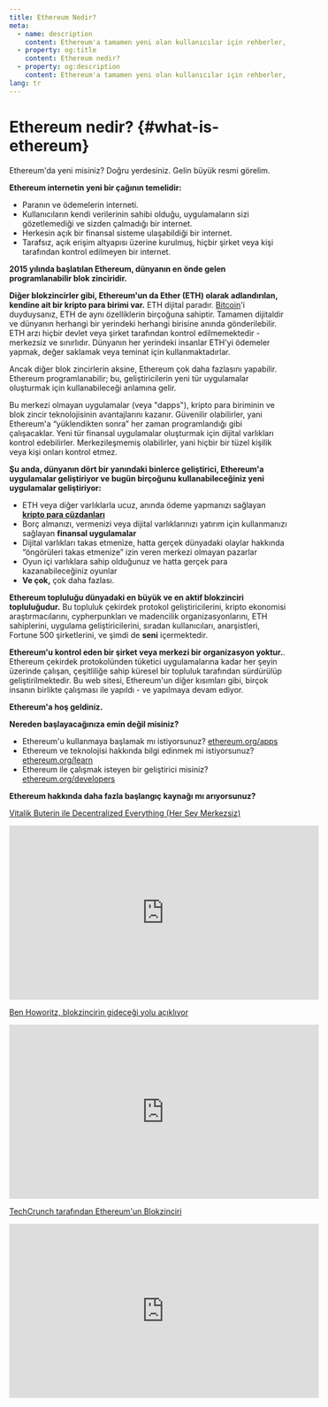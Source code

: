 ```yaml
---
title: Ethereum Nedir?
meta:
  - name: description
    content: Ethereum'a tamamen yeni olan kullanıcılar için rehberler, kaynaklar ve araçlar.
  - property: og:title
    content: Ethereum nedir?
  - property: og:description
    content: Ethereum'a tamamen yeni olan kullanıcılar için rehberler, kaynaklar ve araçlar.
lang: tr
---
```


# Ethereum nedir? {#what-is-ethereum}

Ethereum'da yeni misiniz? Doğru yerdesiniz. Gelin büyük resmi görelim.

**Ethereum internetin yeni bir çağının temelidir:**

- Paranın ve ödemelerin interneti.
- Kullanıcıların kendi verilerinin sahibi olduğu, uygulamaların sizi gözetlemediği ve sizden çalmadığı bir internet.
- Herkesin açık bir finansal sisteme ulaşabildiği bir internet.
- Tarafsız, açık erişim altyapısı üzerine kurulmuş, hiçbir şirket veya kişi tarafından kontrol edilmeyen bir internet.

**2015 yılında başlatılan Ethereum, dünyanın en önde gelen programlanabilir blok zinciridir.**

**Diğer blokzincirler gibi, Ethereum'un da Ether (ETH) olarak adlandırılan, kendine ait bir kripto para birimi var.** ETH dijital paradır. [Bitcoin](http://bitcoin.org/)'i duyduysanız, ETH de aynı özelliklerin birçoğuna sahiptir. Tamamen dijitaldir ve dünyanın herhangi bir yerindeki herhangi birisine anında gönderilebilir. ETH arzı hiçbir devlet veya şirket tarafından kontrol edilmemektedir - merkezsiz ve sınırlıdır. Dünyanın her yerindeki insanlar ETH'yi ödemeler yapmak, değer saklamak veya teminat için kullanmaktadırlar.

Ancak diğer blok zincirlerin aksine, Ethereum çok daha fazlasını yapabilir. Ethereum programlanabilir; bu, geliştiricilerin yeni tür uygulamalar oluşturmak için kullanabileceği anlamına gelir.

Bu merkezi olmayan uygulamalar (veya "dapps"), kripto para biriminin ve blok zincir teknolojisinin avantajlarını kazanır. Güvenilir olabilirler, yani Ethereum'a “yüklendikten sonra” her zaman programlandığı gibi çalışacaklar. Yeni tür finansal uygulamalar oluşturmak için dijital varlıkları kontrol edebilirler. Merkezileşmemiş olabilirler, yani hiçbir bir tüzel kişilik veya kişi onları kontrol etmez.

**Şu anda, dünyanın dört bir yanındaki binlerce geliştirici, Ethereum'a uygulamalar geliştiriyor ve bugün birçoğunu kullanabileceğiniz yeni uygulamalar geliştiriyor:**

- ETH veya diğer varlıklarla ucuz, anında ödeme yapmanızı sağlayan [**kripto para cüzdanları**](/tr/wallets/)
- Borç almanızı, vermenizi veya dijital varlıklarınızı yatırım için kullanmanızı sağlayan **finansal uygulamalar**
- Dijital varlıkları takas etmenize, hatta gerçek dünyadaki olaylar hakkında “öngörüleri takas etmenize” izin veren merkezi olmayan pazarlar
- Oyun içi varlıklara sahip olduğunuz ve hatta gerçek para kazanabileceğiniz oyunlar
- **Ve çok,** çok daha fazlası.

**Ethereum topluluğu dünyadaki en büyük ve en aktif blokzinciri topluluğudur.** Bu topluluk çekirdek protokol geliştiricilerini, kripto ekonomisi araştırmacılarını, cypherpunkları ve madencilik organizasyonlarını, ETH sahiplerini, uygulama geliştiricilerini, sıradan kullanıcıları, anarşistleri, Fortune 500 şirketlerini, ve şimdi de **seni** içermektedir.

**Ethereum'u kontrol eden bir şirket veya merkezi bir organizasyon yoktur.**. Ethereum çekirdek protokolünden tüketici uygulamalarına kadar her şeyin üzerinde çalışan, çeşitliliğe sahip küresel bir topluluk tarafından sürdürülüp geliştirilmektedir. Bu web sitesi, Ethereum'un diğer kısımları gibi, birçok insanın birlikte çalışması ile yapıldı - ve yapılmaya devam ediyor.

**Ethereum'a hoş geldiniz.**

**Nereden başlayacağınıza emin değil misiniz?**

- Ethereum'u kullanmaya başlamak mı istiyorsunuz? [ethereum.org/apps](/tr/apps/)
- Ethereum ve teknolojisi hakkında bilgi edinmek mi istiyorsunuz? [ethereum.org/learn](/tr/learn/)
- Ethereum ile çalışmak isteyen bir geliştirici misiniz? [ethereum.org/developers](/tr/developers/)

**Ethereum hakkında daha fazla başlangıç kaynağı mı arıyorsunuz?**

[Vitalik Buterin ile Decentralized Everything (Her Şey Merkezsiz)](https://youtu.be/WSN5BaCzsbo)

<div class="iframe-container">
  <iframe width="560" height="315" src="https://www.youtube.com/embed/WSN5BaCzsbo" frameborder="0" allow="accelerometer; autoplay; encrypted-media; gyroscope; picture-in-picture" allowfullscreen></iframe>
</div>

[Ben Howoritz, blokzincirin gideceği yolu açıklıyor](https://www.youtube.com/watch?v=l9jvKWKmRfs&feature=youtu.be)

<div class="iframe-container">
  <iframe width="560" height="315" src="https://www.youtube.com/embed/l9jvKWKmRfs" frameborder="0" allow="accelerometer; autoplay; encrypted-media; gyroscope; picture-in-picture" allowfullscreen></iframe>
</div>

[TechCrunch tarafından Ethereum'un Blokzinciri](https://www.youtube.com/watch?v=WfULutvxvzY)

<div class="iframe-container">
  <iframe width="560" height="315" src="https://www.youtube.com/embed/WfULutvxvzY" frameborder="0" allow="accelerometer; autoplay; encrypted-media; gyroscope; picture-in-picture" allowfullscreen></iframe>
</div>
